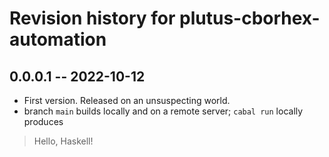 # Revision history for plutus-cborhex-automation

## 0.0.0.1 -- 2022-10-12

* First version. Released on an unsuspecting world.
* branch `main` builds locally and on a remote server; `cabal run` locally produces 
>Hello, Haskell!
